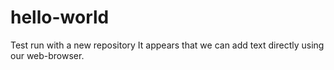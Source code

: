 # hello-world
Test run with a new repository
It appears that we can add text directly using our web-browser.
